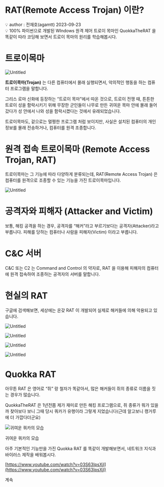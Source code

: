 # RAT(Remote Access Trojan) 이란?

<aside>
💡 author : 전재호(agamtt) 2023-09-23

</aside>

<aside>
💡 100% 파이썬으로 개발된 WIndows 원격 제어 트로이 목마인 QuokkaTheRAT 을 똑같이 따라 코딩해 보면서 트로이 목마의 원리를 학습해봅시다.

</aside>

# 트로이목마

![Untitled](Untitled%20567.png)

**트로이목마(Trojan)** 는 다른 컴퓨터에서 몰래 실행되면서, 악의적인 행동을 하는 컴퓨터 프로그램을 말합니다.

그리스 로마 신화에 등장하는 “트로이 목마”에서 따온 것으로, 트로이 전쟁 때, 튼튼한 트로이 성을 함락시키기 위해 무장한 군인들이 나무로 만든 귀여운 목마 안에 몰래 들어갔다가 성 안에서 나와 성을 함락시켰다는 것에서 유래되었습니다.

트로이목마도, 겉으로는 멀쩡한 프로그램 처럼 보이지만, 사실은 설치된 컴퓨터의 개인정보를 몰래 전송하거나, 컴퓨터를 원격 조종합니다.

# 원격 접속 트로이목마 (Remote Access Trojan, RAT)

트로이목마는 그 기능에 따라 다양하게 분류되는데, RAT(Remote Access Trojan) 은 컴퓨터를 원격으로 조종할 수 있는 기능을 가진 트로이목마입니다. 

![Untitled](Untitled%20568.png)

# 공격자와 피해자 (Attacker and Victim)

보통, 해킹 공격을 하는 경우, 공격자를 “해커”라고 부르기보다는 공격자(Attacker)라고 부릅니다.
피해를 당하는 컴퓨터나 사람을 피해자(Victim) 이라고 부릅니다.

# C&C 서버

C&C 또는 C2 는 Command and Control 의 약자로, RAT 을 이용해 피해자의 컴퓨터에 원격 접속하여 조종하는 공격자의 서버를 말합니다.

# 현실의 RAT

구글에 검색해보면, 세상에는 온갖 RAT 이 개발되어 실제로 해커들에 의해 악용되고 있습니다.

![Untitled](Untitled%20569.png)

![Untitled](Untitled%20570.png)

![Untitled](Untitled%20571.png)

![Untitled](Untitled%20572.png)

# Quokka RAT

아무튼 RAT 은 영어로 “쥐” 랑 철자가 똑같아서, 많은 해커들이 쥐의 종류로 이름을 짓는 경우가 많습니다.

QuokkaTheRAT 은 1년전쯤 제가 재미로 만든 해킹 프로그램으로, 쥐 종류가 뭐가 있을까 찾아보다 보니 그때 당시 쿼카가 유행이라 그렇게 지었습니다(근데 알고보니 캥거루에 더 가깝다더군요)

![귀여운 쿼카의 모습](Untitled%20573.png)

귀여운 쿼카의 모습

아주 기본적인 기능만을 가진 Quokka RAT 를 똑같이 개발해보면서, 네트워크 지식과 바이러스 제작을 배워봅시다.

[https://www.youtube.com/watch?v=03S63IpsXjI](https://www.youtube.com/watch?v=03S63IpsXjI)

계속